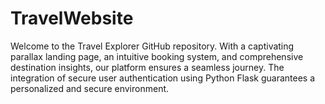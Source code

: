 # TravelWebsite
Welcome to the Travel Explorer GitHub repository. With a captivating parallax landing page, an intuitive booking system, and comprehensive destination insights, our platform ensures a seamless journey. The integration of secure user authentication using Python Flask guarantees a personalized and secure environment.
